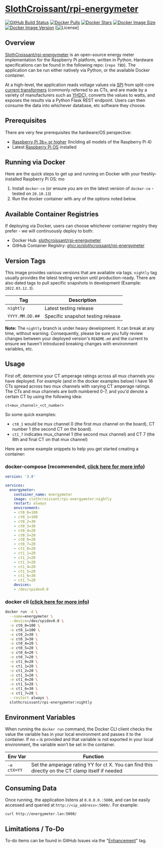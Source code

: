 # [SlothCroissant/rpi-energymeter](https://github.com/SlothCroissant/rpi-energymeter)

[![GitHub Build Status](https://img.shields.io/github/workflow/status/slothcroissant/rpi-energymeter/Docker%20Image%20CI/nightly?style=for-the-badge)](https://github.com/SlothCroissant/rpi-energymeter/actions/workflows/docker_build.yml)
[![Docker Pulls](https://img.shields.io/docker/pulls/slothcroissant/rpi-energymeter?style=for-the-badge)](https://hub.docker.com/r/slothcroissant/rpi-energymeter)
[![Docker Stars](https://img.shields.io/docker/stars/slothcroissant/rpi-energymeter?style=for-the-badge)](https://hub.docker.com/r/slothcroissant/rpi-energymeter)
[![Docker Image Size](https://img.shields.io/docker/image-size/slothcroissant/rpi-energymeter?style=for-the-badge)](https://hub.docker.com/r/slothcroissant/rpi-energymeter)
[![Docker Image Version](https://img.shields.io/docker/v/slothcroissant/rpi-energymeter?sort=semver&style=for-the-badge)](https://hub.docker.com/r/slothcroissant/rpi-energymeter)
[![License](https://img.shields.io/github/license/slothcroissant/rpi-energymeter?style=for-the-badge)]

## Overview

[SlothCroissant/rpi-energymeter](https://github.com/SlothCroissant/rpi-energymeter) is an open-source energy meter implementation for the Raspberry Pi platform, written in Python. Hardware specifications can be found in the following repo: (`repo TBD`). The application can be run either natively via Python, or the available Docker container.

At a high-level, the application reads voltage values via [SPI](https://wikipedia.org/wiki/Serial_Peripheral_Interface) from split-core [current transformers](https://en.wikipedia.org/wiki/Current_transformer) (commonly referred to as CTs, and are made by a variety of manufacturers such as [YHDC](https://en.yhdc.com/product/SCT013-401.html)), converts the values to watts, and exposes the results via a Python Flask REST endpoint. Users can then consume the data into whichever database, etc software they choose.

## Prerequisites

There are very few prerequisites the hardware/OS perspective:

* [Raspberry Pi 3b+ or higher](https://www.raspberrypi.org/) (Inclding all models of the Raspberry Pi 4)
* Latest [Raspberry Pi OS](https://www.raspberrypi.com/software/) installed

## Running via Docker

Here are the quick steps to get up and running on Docker with your freshly-installed Raspberry Pi OS:
mo
1. Install `docker-ce` (or ensure you are on the latest version of `docker-ce` - tested on `20.10.13`)
1. Run the docker container with any of the options noted below.

## Available Container Registries

If deploying via Docker, users can choose whichever container registry they prefer - we will continuously deploy to both:

* Docker Hub: [slothcroissant/rpi-energymeter]((https://hub.docker.com/r/slothcroissant/rpi-energymeter))
* GitHub Container Registry: [ghcr.io/slothcroissant/rpi-energymeter](https://github.com/SlothCroissant/rpi-energymeter/pkgs/container/rpi-energymeter)

## Version Tags

This image provides various versions that are available via tags. `nightly` tag usually provides the latest testing version until production-ready. There are also dated tags to pull specific snapshots in development (Example: `2022.03.12.3`).

| Tag | Description |
| ---- | --- |
| `nightly` | Latest testing release |
| `YYYY.MM.DD.##` | Specific snapshot testing release |

**Note:** The `nightly` branch is under heavy development. It can break at any time, without warning. Consequently, please be sure you fully review changes between your deployed version's `README.md` and the current to ensure we haven't introduced breaking changes with environment variables, etc.

## Usage

First off, determine your CT amperage ratings across all mux channels you have deployed. For example (and in the docker examples below) I have 16 CTs spread across two mux channels with varying CT amperage ratings. The CTs and mux channels are both numbered 0-7, and you'd denote a certain CT by using the following idea:

`ct<mux_channel>_<ct_number>`

So some quick examples:

* `ct0_1` would be mux channel 0 (the first mux channel on the board), CT number 1 (the second CT on the board). 
* `ct1_7` indicates mux_channel 1 (the second mux channel) and CT 7 (the 8th and final CT on that mux channel)

Here are some example snippets to help you get started creating a container:

### docker-compose (recommended, [click here for more info](https://docs.docker.com/compose/compose-file/compose-file-v3/))

```yaml
version: '3.8'

services:
  energymeter:
    container_name: energymeter
    image: slothcroissant/rpi-energymeter:nightly
    restart: always
    environment:
    - ct0_0=100
    - ct0_1=100
    - ct0_2=30
    - ct0_3=30
    - ct0_4=20
    - ct0_5=20
    - ct0_6=20
    - ct0_7=20
    - ct1_0=20
    - ct1_1=20
    - ct1_2=20
    - ct1_3=20
    - ct1_4=20
    - ct1_5=20
    - ct1_6=30
    - ct1_7=20
    devices:
    - /dev/spidev0.0
```

### docker cli ([click here for more info](https://docs.docker.com/engine/reference/commandline/cli/))

```bash
docker run -d \
  --name=energymeter \
  --device=/dev/spidev0.0 \
  -e ct0_0=100 \
  -e ct0_1=100 \
  -e ct0_2=30 \
  -e ct0_3=30 \
  -e ct0_4=20 \
  -e ct0_5=20 \
  -e ct0_6=20 \
  -e ct0_7=20 \
  -e ct1_0=20 \
  -e ct1_1=20 \
  -e ct1_2=20 \
  -e ct1_3=20 \
  -e ct1_4=20 \
  -e ct1_5=20 \
  -e ct1_6=30 \
  -e ct1_7=20 \
  --restart always \
  slothcroissant/rpi-energymeter:nightly
```

## Environment Variables

When running the `docker run` command, the Docker CLI client checks the value the variable has in your local environment and passes it to the container. If no `=` is provided and that variable is not exported in your local environment, the variable won’t be set in the container.

| Env Var | Function |
| ---- | --- |
| `-e ctX=YY` | Set the amperage rating YY for ct X. You can find this directly on the CT clamp itself if needed |

## Consuming Data

Once running, the application listens at `0.0.0.0.:5000`, and can be easily accessed and queried at `http://<ip_address>:5000/`. For example:

`curl http://energymeter.lan:5000/`

## Limitations / To-Do
   
To-do items can be found in GitHub Issues via the "[Enhancement](https://github.com/SlothCroissant/rpi-energymeter/issues?q=is%3Aissue+label%3Aenhancement)" tag.